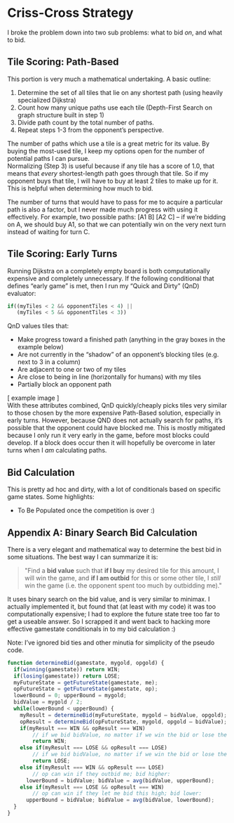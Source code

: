 Criss-Cross Strategy
====================
I broke the problem down into two sub problems: what to bid _on_, and what to bid.

Tile Scoring: Path-Based
------------------------
This portion is very much a mathematical undertaking. A basic outline:

  1. Determine the set of all tiles that lie on any shortest path (using heavily specialized Dijkstra)
  2. Count how many unique paths use each tile (Depth-First Search on graph structure built in step 1)
  3. Divide path count by the total number of paths.
  4. Repeat steps 1-3 from the opponent’s perspective.

The number of paths which use a tile is a great metric for its value. By buying the most-used tile, I keep my options open for the number of potential paths I can pursue.  
Normalizing (Step 3) is useful because if any tile has a score of 1.0, that means that _every_ shortest-length path goes through that tile. So if my opponent buys that tile, I will have to buy at least 2 tiles to make up for it. This is helpful when determining how much to bid.

The number of turns that would have to pass for me to acquire a particular path is also a factor, but I never made much progress with using it effectively. For example, two possible paths: [A1 B] [A2 C] – if we’re bidding on A, we should buy A1, so that we can potentially win on the very next turn instead of waiting for turn C.

Tile Scoring: Early Turns
-------------------------
Running Dijkstra on a completely empty board is both computationally expensive and completely unnecessary. If the following conditional that defines “early game” is met, then I run my “Quick and Dirty” (QnD) evaluator:
```javascript
if((myTiles < 2 && opponentTiles < 4) ||
   (myTiles < 5 && opponentTiles < 3))
```
QnD values tiles that:
* Make progress toward a finished path (anything in the gray boxes in the example below)
* Are not currently in the “shadow” of an opponent’s blocking tiles (e.g. next to 3 in a column)
* Are adjacent to one or two of my tiles
* Are close to being in line (horizontally for humans) with my tiles
* Partially block an opponent path

[ example image ]  
With these attributes combined, QnD quickly/cheaply picks tiles very similar to those chosen by the more expensive Path-Based solution, especially in early turns. However, because QND does not actually search for paths, it’s possible that the opponent could have blocked me. This is mostly mitigated because I only run it very early in the game, before most blocks could develop. If a block does occur then it will hopefully be overcome in later turns when I _am_ calculating paths.

Bid Calculation
---------------
This is pretty ad hoc and dirty, with a lot of conditionals based on specific game states. Some highlights:

* To Be Populated once the competition is over :)

Appendix A: Binary Search Bid Calculation
-----------------------------------------
There is a very elegant and mathematical way to determine the best bid in some situations. The best way I can summarize it is:
> "Find a __bid value__ such that __if I buy__ my desired tile for this amount, I will win the game, and __if I am outbid__ for this or some other tile, I _still_ win the game (i.e. the opponent spent too much by outbidding me)."

It uses binary search on the bid value, and is very similar to minimax. I actually implemented it, but found that (at least with my code) it was too computationally expensive; I had to explore the future state tree too far to get a useable answer. So I scrapped it and went back to hacking more effective gamestate conditionals in to my bid calculation :)

Note: I’ve ignored bid ties and other minutia for simplicity of the pseudo code.
```javascript
function determineBid(gamestate, mygold, opgold) {
  if(winning(gamestate)) return WIN;
  if(losing(gamestate)) return LOSE;
  myFutureState = getFutureState(gamestate, me);
  opFutureState = getFutureState(gamestate, op);
  lowerBound = 0; upperBound = mygold;
  bidValue = mygold / 2;
  while(lowerBound < upperBound) {
    myResult = determineBid(myFutureState, mygold – bidValue, opgold);
    opResult = determineBid(opFutureState, mygold, opgold – bidValue);
    if(myResult === WIN && opResult === WIN)
    	// if we bid bidValue, no matter if we win the bid or lose the bid, we’ll WIN the game
    	return WIN;
    else if(myResult === LOSE && opResult === LOSE)
    	// if we bid bidValue, no matter if we win the bid or lose the bid, we’ll LOSE the game
    	return LOSE;
    else if(myResult === WIN && opResult === LOSE)
    	// op can win if they outbid me; bid higher:
      lowerBound = bidValue; bidValue = avg(bidValue, upperBound);
    else if(myResult === LOSE && opResult === WIN)
    	// op can win if they let me bid this high; bid lower: 
      upperBound = bidValue; bidValue = avg(bidValue, lowerBound);
  }
}
```
